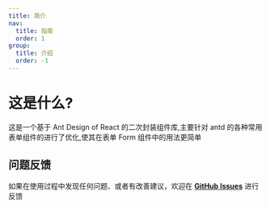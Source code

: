 ```yaml
---
title: 简介
nav:
  title: 指南
  order: 1
group:
  title: 介绍
  order: -1
---
```


# 这是什么?

这是一个基于 Ant Design of React 的二次封装组件库,主要针对 antd 的各种常用表单组件的进行了优化,使其在表单 Form 组件中的用法更简单

<!-- ## 特性 -->

<!-- <Features></Features> -->

## 问题反馈

如果在使用过程中发现任何问题、或者有改善建议，欢迎在 [**GitHub Issues**](https://github.com/feihu1024/antd-plus-ui/issues) 进行反馈
